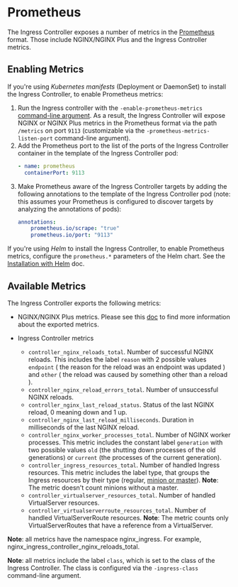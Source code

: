 # Prometheus

The Ingress Controller exposes a number of metrics in the [Prometheus](https://prometheus.io/) format. Those include NGINX/NGINX Plus and the Ingress Controller metrics.

## Enabling Metrics

If you're using *Kubernetes manifests* (Deployment or DaemonSet) to install the Ingress Controller, to enable Prometheus metrics:
1. Run the Ingress controller with the `-enable-prometheus-metrics` [command-line argument](/nginx-ingress-controller/configuration/global-configuration/command-line-arguments). As a result, the Ingress Controller will expose NGINX or NGINX Plus metrics in the Prometheus format via the path `/metrics` on port `9113` (customizable via the `-prometheus-metrics-listen-port` command-line argument).
1. Add the Prometheus port to the list of the ports of the Ingress Controller container in the template of the Ingress Controller pod:
    ```yaml
    - name: prometheus
      containerPort: 9113
    ```
1. Make Prometheus aware of the Ingress Controller targets by adding the following annotations to the template of the Ingress Controller pod (note: this assumes your Prometheus is configured to discover targets by analyzing the annotations of pods):
    ```yaml
    annotations:
        prometheus.io/scrape: "true"
        prometheus.io/port: "9113"
    ```

If you're using *Helm* to install the Ingress Controller, to enable Prometheus metrics, configure the `prometheus.*` parameters of the Helm chart. See the [Installation with Helm](/nginx-ingress-controller/installation/installation-with-helm) doc.

## Available Metrics
The Ingress Controller exports the following metrics:

* NGINX/NGINX Plus metrics. Please see this [doc](https://github.com/nginxinc/nginx-prometheus-exporter#exported-metrics) to find more information about the exported metrics.

* Ingress Controller metrics
  * `controller_nginx_reloads_total`. Number of successful NGINX reloads. This includes the label `reason` with 2 possible values `endpoint` ( the reason for the reload was an endpoint was updated ) and `other` ( the reload was caused by something other than a reload ).
  * `controller_nginx_reload_errors_total`. Number of unsuccessful NGINX reloads.
  * `controller_nginx_last_reload_status`. Status of the last NGINX reload, 0 meaning down and 1 up.
  * `controller_nginx_last_reload_milliseconds`. Duration in milliseconds of the last NGINX reload.
  * `controller_nginx_worker_processes_total`. Number of NGINX worker processes. This metric includes the constant label `generation` with two possible values `old` (the shutting down processes of the old generations) or `current` (the processes of the current generation).
  * `controller_ingress_resources_total`. Number of handled Ingress resources. This metric includes the label type, that groups the Ingress resources by their type (regular, [minion or master](/nginx-ingress-controller/configuration/ingress-resources/cross-namespace-configuration)). **Note**: The metric doesn't count minions without a master.
  * `controller_virtualserver_resources_total`. Number of handled VirtualServer resources.
  * `controller_virtualserverroute_resources_total`. Number of handled VirtualServerRoute resources. **Note**: The metric counts only VirtualServerRoutes that have a reference from a VirtualServer.

**Note**: all metrics have the namespace nginx_ingress. For example, nginx_ingress_controller_nginx_reloads_total.

**Note**: all metrics include the label `class`, which is set to the class of the Ingress Controller. The class is configured via the `-ingress-class` command-line argument.
